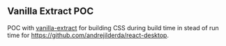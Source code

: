 ##  Vanilla Extract POC

POC with [vanilla-extract](https://vanilla-extract.style/) for building CSS during build time in stead of run time for https://github.com/andrejilderda/react-desktop.